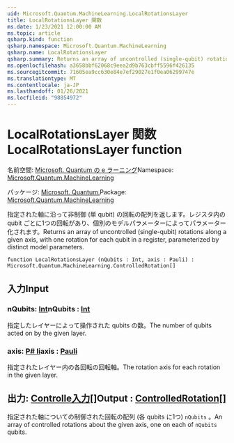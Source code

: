 ```yaml
---
uid: Microsoft.Quantum.MachineLearning.LocalRotationsLayer
title: LocalRotationsLayer 関数
ms.date: 1/23/2021 12:00:00 AM
ms.topic: article
qsharp.kind: function
qsharp.namespace: Microsoft.Quantum.MachineLearning
qsharp.name: LocalRotationsLayer
qsharp.summary: Returns an array of uncontrolled (single-qubit) rotations along a given axis, with one rotation for each qubit in a register, parameterized by distinct model parameters.
ms.openlocfilehash: a3658bbf62068c9eea2d9b763cbff5596f426135
ms.sourcegitcommit: 71605ea9cc630e84e7ef29027e1f0ea06299747e
ms.translationtype: MT
ms.contentlocale: ja-JP
ms.lasthandoff: 01/26/2021
ms.locfileid: "98854972"
---
```

# <a name="localrotationslayer-function"></a><span data-ttu-id="a62ce-102">LocalRotationsLayer 関数</span><span class="sxs-lookup"><span data-stu-id="a62ce-102">LocalRotationsLayer function</span></span>

<span data-ttu-id="a62ce-103">名前空間: [Microsoft. Quantum の e ラーニング](xref:Microsoft.Quantum.MachineLearning)</span><span class="sxs-lookup"><span data-stu-id="a62ce-103">Namespace: [Microsoft.Quantum.MachineLearning](xref:Microsoft.Quantum.MachineLearning)</span></span>

<span data-ttu-id="a62ce-104">パッケージ: [Microsoft. Quantum.](https://nuget.org/packages/Microsoft.Quantum.MachineLearning)</span><span class="sxs-lookup"><span data-stu-id="a62ce-104">Package: [Microsoft.Quantum.MachineLearning](https://nuget.org/packages/Microsoft.Quantum.MachineLearning)</span></span>


<span data-ttu-id="a62ce-105">指定された軸に沿って非制御 (単 qubit) の回転の配列を返します。レジスタ内の qubit ごとに1つの回転があり、個別のモデルパラメーターによってパラメーター化されます。</span><span class="sxs-lookup"><span data-stu-id="a62ce-105">Returns an array of uncontrolled (single-qubit) rotations along a given axis, with one rotation for each qubit in a register, parameterized by distinct model parameters.</span></span>

```qsharp
function LocalRotationsLayer (nQubits : Int, axis : Pauli) : Microsoft.Quantum.MachineLearning.ControlledRotation[]
```


## <a name="input"></a><span data-ttu-id="a62ce-106">入力</span><span class="sxs-lookup"><span data-stu-id="a62ce-106">Input</span></span>

### <a name="nqubits--int"></a><span data-ttu-id="a62ce-107">nQubits: [Int](xref:microsoft.quantum.lang-ref.int)</span><span class="sxs-lookup"><span data-stu-id="a62ce-107">nQubits : [Int](xref:microsoft.quantum.lang-ref.int)</span></span>

<span data-ttu-id="a62ce-108">指定したレイヤーによって操作された qubits の数。</span><span class="sxs-lookup"><span data-stu-id="a62ce-108">The number of qubits acted on by the given layer.</span></span>


### <a name="axis--pauli"></a><span data-ttu-id="a62ce-109">axis: [P# li](xref:microsoft.quantum.lang-ref.pauli)</span><span class="sxs-lookup"><span data-stu-id="a62ce-109">axis : [Pauli](xref:microsoft.quantum.lang-ref.pauli)</span></span>

<span data-ttu-id="a62ce-110">指定されたレイヤー内の各回転の回転軸。</span><span class="sxs-lookup"><span data-stu-id="a62ce-110">The rotation axis for each rotation in the given layer.</span></span>



## <a name="output--controlledrotation"></a><span data-ttu-id="a62ce-111">出力: [Controlle入力](xref:Microsoft.Quantum.MachineLearning.ControlledRotation)[]</span><span class="sxs-lookup"><span data-stu-id="a62ce-111">Output : [ControlledRotation](xref:Microsoft.Quantum.MachineLearning.ControlledRotation)[]</span></span>

<span data-ttu-id="a62ce-112">指定された軸についての制御された回転の配列 (各 qubits に1つ) `nQubits` 。</span><span class="sxs-lookup"><span data-stu-id="a62ce-112">An array of controlled rotations about the given axis, one on each of `nQubits` qubits.</span></span>